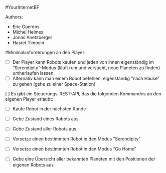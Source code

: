 #YourInternetBF

Authors:
- Eric Goerens
- Michel Heimes
- Jonas Anetzberger
- Hasret Timocin



#Minimalanforderungen an den Player:
- [ ] Der Player kann Robots kaufen und jeden von ihnen eigenständig im “Serendipity”-Modus (läuft rum und versucht, neue Planeten zu finden) umherlaufen lassen.
- [ ] Alternativ kann man einem Robot befehlen, eigenständig “nach Hause” zu gehen (gehe zu einer Space-Station)

[ ] Es gibt ein Steuerungs-REST-API, das die folgenden Kommandos an den eigenen Player erlaubt:
- [ ] Kaufe Robot in der nächsten Runde
- [ ] Gebe Zustand eines Robots aus
- [ ] Gebe Zustand aller Robots aus
- [ ] Versetze einen bestimmten Robot in den Modus “Serendipity”
- [ ] Versetze einen bestimmten Robot in den Modus “Go Home”
- [ ] Gebe eine Übersicht aller bekannten Planeten mit den Positionen der eigenen Robots aus

